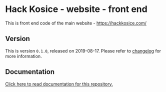 # Hack Kosice - website - front end

This is front end code of the main website - https://hackkosice.com/

## Version

This is version `0.1.0`, released on 2019-08-17. Please refer to [changelog](CHANGELOG.md) for more information.

## Documentation

[Click here to read documentation for this repository.](docs/)
